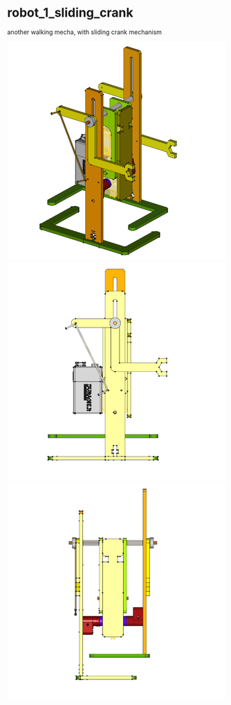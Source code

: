 # robot_1_sliding_crank
another walking mecha, with sliding crank mechanism

![robot_1_01](/renders/robot1_01.png)
![robot_1_02](/renders/robot1_02.png)
![robot_1_03](/renders/robot1_03.png)

